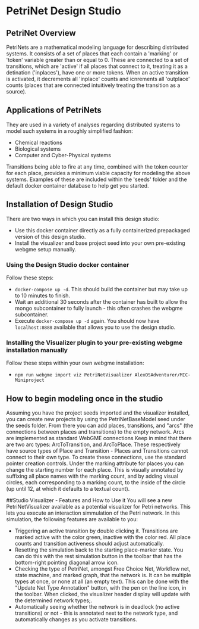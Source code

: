 # PetriNet Design Studio
## PetriNet Overview
PetriNets are a mathematical modeling language for describing distributed systems.
It consists of a set of places that each contain a 'marking' or 'token' variable greater than or equal to 0.
These are connected to a set of transitions, which are 'active' if all places that connect to it, treating it as a detination ('inplaces'), have one or more tokens.
When an active transition is activated, it decrements all 'inplace' counts and icnrements all 'outplace' counts (places that are connected intuitively treating the transition as a source).
## Applications of PetriNets
They are used in a variety of analyses regarding distributed systems to model such systems in a roughly simplified fashion:
- Chemical reactions
- Biological systems
- Computer and Cyber-Physical systems

Transitions being able to fire at any time, combined with the token counter for each place, provides a minimum viable capacity for modeling the above systems.
Examples of these are included within the 'seeds' folder and the default docker container database to help get you started.
## Installation of Design Studio
There are two ways in which you can install this design studio:
- Use this docker container directly as a fully containerized prepackaged version of this design studio.
- Install the visualizer and base project seed into your own pre-existing webgme setup manually.

### Using the Design Studio docker container
Follow these steps:
- `docker-compose up -d`. This should build the container but may take up to 10 minutes to finish.
- Wait an additional 30 seconds after the container has built to allow the mongo subcontainer to fully launch - this often crashes the webgme subcontainer.
- Execute `docker-compose up -d` again. You should now have `localhost:8888` available that allows you to use the design studio.

### Installing the Visualizer plugin to your pre-existing webgme installation manually
Follow these steps within your own webgme installation:
- `npm run webgme import viz PetriNetVisualizer AlexOSAdventurer/MIC-Miniproject`

## How to begin modeling once in the studio
Assuming you have the project seeds imported and the visualizer installed, you can create new projects by using the PetriNetBaseModel seed under the seeds folder.
From there you can add places, transitions, and "arcs" (the connections between places and transitions) to the empty network. Arcs are implemented as standard WebGME connections
Keep in mind that there are two arc types: ArcToTransition, and ArcToPlace. These respectively have source types of Place and Transition - Places and Transitions cannot connect to their own type. To create these connections, use the standard pointer creation controls.
Under the marking attribute for places you can change the starting number for each place. This is visually annotated by suffixing all place names with the marking count, and by adding visual circles, each corresponding to a marking count, to the inside of the circle (up until 12, at which it defaults to a textual count).

##Studio Visualizer - Features and How to Use it
You will see a new PetriNetVisualizer available as a potential visualizer for Petri networks. This lets you execute an interaction simmulation of the Petri network.
In this simulation, the following features are available to you:
- Triggering an active transition by double clicking it. Transitions are marked active with the color green, inactive with the color red. All place counts and transition activeness should adjust automatically.
- Resetting the simulation back to the starting place-marker state. You can do this with the rest simulation button in the toolbar that has the bottom-right pointing diagonal arrow icon.
- Checking the type of PetriNet, amongst Free Choice Net, Workflow net, state machine, and marked graph, that the network is. It can be multiple types at once, or none at all (an empty text). This can be done with the "Update Net Type Annotation" button, with the pen on the line icon, in the toolbar. When clicked, the visualizer header display will update with the determined network types;.
- Automatically seeing whether the network is in deadlock (no active transitions) or not - this is annotated next to the network type, and automatically changes as you activate transitions.
